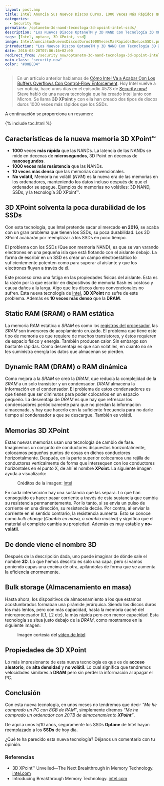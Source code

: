 ```yaml
---
layout: post.amp
title: Intel Anuncia Sus Nuevos Discos Duros, 1000 Veces Más Rápidos Que Los SSDs
categories:
  - Security Now
permalink: /optanetm-3d-nand-tecnologa-3d-xpoint-intel-ssds/
description: "Los Nuevos Discos OptaneTM y 3D NAND Con Tecnología 3D XPoint De Intel Reemplazarán a Los SSDs"
tags: [Intel, optane, 3D XPoint, ssd]
image: IntelAnunciaSusNuevosDiscosDuros1000VecesMasRapidosQueLosSSDs.png
introduction: "Los Nuevos Discos OptaneTM y 3D NAND Con Tecnología 3D XPoint De Intel Reemplazarán a Los SSDs"
date: 2016-08-20T07:06:16+02:00
redirect_from: /security now/optanetm-3d-nand-tecnologa-3d-xpoint-intel-ssds/
main-class: "security-now"
color: "#00BCD4"
---
```


> En un artículo anterior hablamos de [Cómo Intel Va a Acabar Con Los Buffers Overflows Con Control-Flow Enforcement](/intel-buffer-overflow-control-flow-enforcement-technology-cet/ "Cómo Intel Va a Acabar Con Los Buffers Overflows Con Control-Flow Enforcement"). Hoy Intel vuelve a ser noticia, hace unos días en el episodio #573 de [Security now!](/category/security-now/ "Todos los artículos de Security Now!") Steve habló de una nueva tecnología que ha creado Intel junto con Micron. Se llama __3D XPoint__ y con ella han creado dos tipos de discos duros 1000 veces más rápidos que los SSDs.

A continuación se proporciona un resumen:

{% include toc.html %}

## Características de la nueva memoria 3D XPoint™

<!--ad-->

- __1000__ veces __más rápida__ que las NANDs. La latencia de las NANDs se mide en decenas de __microsegundos__, 3D Point en decenas de __nanosegundos__. 
- __1000 veces más resistencia__ que las NANDs.
- __10 veces más densa__ que las memorias convencionales.
- __No volátil__, Memoria no volátil (_NVM_) es la nueva era de las memorias en los ordenadores, manteniendo los datos incluso después de que el ordenador se apague. Ejemplos de memorias no volátiles: 3D NAND, SSDs, y la tecnología 3D XPoint™.

## 3D XPoint solventa la poca durabilidad de los SSDs

Con esta tecnología, que Intel pretende sacar al mercado __en 2016__, se acaba con un gran problema que tienen los SSDs, su poca durabilidad. Los 3D XPoint acabarán por reemplazar a los SSDs en poco tiempo. 

El problema con los SSDs (Que son memoria NAND), es que se van varando electrones en una pequeña isla que está flotando con el aislante debajo. La forma de escribir en un SSD es crear un campo electroestático lo suficientemente potenten como para superar al aislante y que los electrones fluyan a través de él.

Este proceso crea una fatiga en las propiedades físicas del aislante. Esta es la razón por la que escribir en dispositivos de memoria flash es costoso y causa daños a la larga. Algo que los discos duros convencionales no sufren. Esta nueva tecnología de [Intel](/tags/#intel), __3D XPoint__ no sufre de este problema. Además es __10 veces más denso__ que la __DRAM__.

## Static RAM (SRAM) o RAM estática

La memoria RAM estática o _SRAM_ es como los [registros del procesador](/introduccion-los-procesos/), las _SRAM_ son inversores de acoplamiento cruzado. El problema que tiene este tipo de memoria es que requiere de muchos transistores, y éstos requieren de espacio físico y energía. También producen calor. Sin embargo son bastante rápidas. Como desventaja es que son volátiles, en cuanto no se les suministra energía los datos que almacenan se pierden.

## Dynamic RAM (DRAM) o RAM dinámica

Como mejora a la _SRAM_ se creó la _DRAM_, que reducía la complejidad de la _SRAM_ a un solo transistor y un condensador. _DRAM_ almacena la información en el condensador. El problema de estos condensadores es que tienen que ser diminutos para poder colocarlos en un espacio pequeño. La desventaja de _DRAM_ es que hay que refrescar los condensadores periódicamente para que no pierdan la información almacenada, y hay que hacerlo con la suficiente frecuencia para no darle tiempo al condensador a que se descargue. También es volátil.

## Memorias 3D XPoint 

Estas nuevas memorias usan una tecnología de cambio de fase. Imaginemos un conjunto de conductores dispuestos horizontalmente, colocamos pequeños puntos de cosas en dichos conductores horizontalmente. Después, en la parte superior colocamos una rejilla de conductores verticalmente de forma que intersequen con los conductores horizontales en el punto X, de ahí el nombre __XPoint__. La siguiente imagen ayuda a visualizarlo:

<figure>
    <amp-img on="tap:lightbox1" role="button" tabindex="0" layout="responsive" src="/assets/img/IntelAnunciaSusNuevosDiscosDuros1000VecesMasRapidosQueLosSSDs.png" alt="{{ title }}" title="{{ title }}" width="1289" height="1035">
</amp-img>
    <figcaption>Créditos de la imagen: <a href="http://www.intelsalestraining.com/infographics/memory/3DXPointc.pdf" target="_blank">Intel</a></figcaption>
</figure>

En cada intersección hay una sustancia que las separa. Lo que han conseguido es hacer pasar corriente a través de esta sustancia que cambia su resistencia permanentemente. Por lo tanto, si se envia un pulso de corriente en una dirección, su resistencia decáe. Por contra, al enviar la corriente en el sentido contrario, la resistencia aumenta. Esto se conoce como _bulk change_ (_Cambio en masa, o cambio masivo_) y significa que el material al completo cambia su propiedad. Además es muy estable y __no-volátil__.

## De donde viene el nombre 3D

Después de la descripción dada, uno puede imaginar de dónde sale el nombre __3D__. Lo que hemos descrito es solo una capa, pero si vamos poniendo capas una encima de otra, apilándolas de forma que se aumenta la eficiencia enormemente.

## Bulk storage (Almacenamiento en masa)

Hasta ahora, los dispositivos de almacenamiento a los que estamos acostumbrados formaban una pirámide jerárquica. Siendo los discos duros los más lentos, pero con más capacidad, hasta la memoria caché del microprocesador (L1, L2 etc), la más rápida pero con menor capacidad. Esta tecnología se situa justo debajo de la _DRAM_, como mostramos en la siguiente imagen:

<figure>
    <amp-img on="tap:lightbox1" role="button" tabindex="0" layout="responsive" src="/assets/img/IntelAnunciaSusNuevosDiscosDuros1000VecesMasRapidosQueLosSSDs2.png" alt="{{ title }}" title="{{ title }}" width="1264" height="672"></amp-img>
    <figcaption>Imagen cortesia del <a href="https://www.youtube.com/watch?v=gMwz1eWQzno" target="_blank">vídeo de Intel</a></figcaption>
</figure>

## Propiedades de 3D XPoint

Lo más impresionante de esta nueva tecnología es que es de __acceso aleatorio__, de __alta densidad__ y __no volátil__. Lo cual significa que tendremos velocidades similares a __DRAM__ pero sin perder la información al apagar el PC. 

## Conclusión

Con esta nueva tecnología, en unos meses no tendremos que decir _“Me he comprado un PC con 8GB de RAM”_, simplemente diremos  _“Me he comprado un ordenador con 20TB de almacenamiento __XPoint__”_.

De aquí a unos 5/10 años, seguramente los SSDs __Optane__ de Intel hayan reemplazado a los __SSDs__ de hoy día.

¿Qué te ha parecido esta nueva tecnología? Déjanos un comentario con tu opinión.


<figure>
    <amp-youtube
        data-videoid="gMwz1eWQzno"
        layout="responsive"
        width="480" height="270"></amp-youtube>
</figure>


### Referencias

<figure>
    <amp-youtube
        data-videoid="sjXZitLTwyg"
        layout="responsive"
        width="480" height="270"></amp-youtube>
</figure>

- 3D XPoint™ Unveiled—The Next Breakthrough in Memory Technology. [intel.com](http://www.intel.com/content/www/us/en/architecture-and-technology/3d-xpoint-unveiled-video.html "3D XPoint™ Unveiled—The Next Breakthrough in Memory Technology")
- Introducing Breakthrough Memory Technology. [intel.com](http://www.intel.com/content/www/us/en/architecture-and-technology/non-volatile-memory.html "Introducing Breakthrough Memory Technology") 

